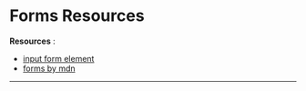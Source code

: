 # Forms Resources

**Resources** :

- [input form element](https://developer.mozilla.org/en-US/docs/Web/HTML/Element/input)
- [forms by mdn](https://developer.mozilla.org/en-US/docs/Learn/Forms)

----